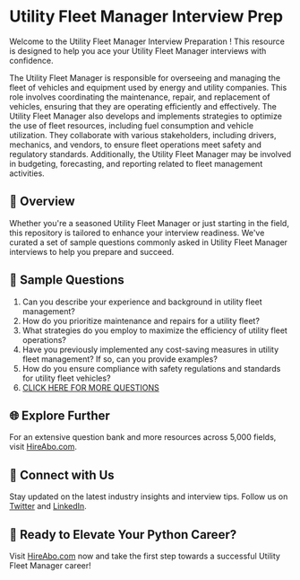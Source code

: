 # Utility Fleet Manager Interview Prep

Welcome to the Utility Fleet Manager Interview Preparation ! This resource is designed to help you ace your Utility Fleet Manager interviews with confidence.

The Utility Fleet Manager is responsible for overseeing and managing the fleet of vehicles and equipment used by energy and utility companies. This role involves coordinating the maintenance, repair, and replacement of vehicles, ensuring that they are operating efficiently and effectively. The Utility Fleet Manager also develops and implements strategies to optimize the use of fleet resources, including fuel consumption and vehicle utilization. They collaborate with various stakeholders, including drivers, mechanics, and vendors, to ensure fleet operations meet safety and regulatory standards. Additionally, the Utility Fleet Manager may be involved in budgeting, forecasting, and reporting related to fleet management activities.

## 🚀 Overview

Whether you're a seasoned Utility Fleet Manager or just starting in the field, this repository is tailored to enhance your interview readiness. We've curated a set of sample questions commonly asked in Utility Fleet Manager interviews to help you prepare and succeed.

## 📝 Sample Questions

1. Can you describe your experience and background in utility fleet management?
2. How do you prioritize maintenance and repairs for a utility fleet?
3. What strategies do you employ to maximize the efficiency of utility fleet operations?
4. Have you previously implemented any cost-saving measures in utility fleet management? If so, can you provide examples?
5. How do you ensure compliance with safety regulations and standards for utility fleet vehicles?
6. [CLICK HERE FOR MORE QUESTIONS](https://hireabo.com/job/20_2_46/Utility%20Fleet%20Manager)

## 🌐 Explore Further

For an extensive question bank and more resources across 5,000 fields, visit [HireAbo.com](https://www.hireabo.com).

## 📱 Connect with Us

Stay updated on the latest industry insights and interview tips. Follow us on [Twitter](https://twitter.com/hireabo) and [LinkedIn](https://www.linkedin.com/in/hire-abo-3609972a8/).

## 🚀 Ready to Elevate Your Python Career?

Visit [HireAbo.com](https://www.hireabo.com) now and take the first step towards a successful Utility Fleet Manager career!